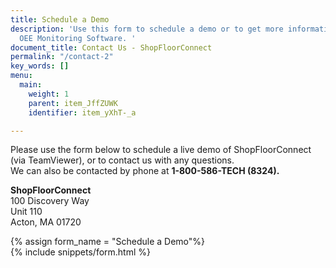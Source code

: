 ```yaml
---
title: Schedule a Demo
description: 'Use this form to schedule a demo or to get more information about ShopFloorConnect
  OEE Monitoring Software. '
document_title: Contact Us - ShopFloorConnect
permalink: "/contact-2"
key_words: []
menu:
  main:
    weight: 1
    parent: item_JffZUWK
    identifier: item_yXhT-_a

---
```

Please use the form below to schedule a live demo of ShopFloorConnect (via TeamViewer), or to contact us with any questions.  
We can also be contacted by phone at **1-800-586-TECH (8324).**

**ShopFloorConnect**  
100 Discovery Way  
Unit 110  
Acton, MA 01720

{% assign form_name = "Schedule a Demo"%}  
{% include snippets/form.html %}
